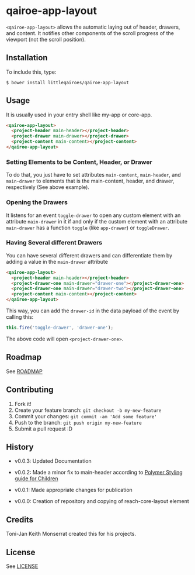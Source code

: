 # qairoe-app-layout

`<qairoe-app-layout>` allows the automatic laying out of header, drawers, and content.
It notifies other components of the scroll progress of the viewport (not the scroll position).

## Installation

To include this, type:

```
$ bower install littleqairoes/qairoe-app-layout
```

## Usage

It is usually used in your entry shell like my-app or core-app.

```html
<qairoe-app-layout>
  <project-header main-header></project-header>
  <project-drawer main-drawer></project-drawer>
  <project-content main-content></project-content>
</qairoe-app-layout>
```

### Setting Elements to be Content, Header, or Drawer

To do that, you just have to set attributes `main-content`, `main-header`, and
`main-drawer` to elements that is the main-content, header, and drawer, respectively
(See above example).

### Opening the Drawers

It listens for an event `toggle-drawer` to open any custom element with
an attribute `main-drawer` in it if and only if the custom element with an
attribute `main-drawer` has a function `toggle` (like `app-drawer`) or `toggleDrawer`.

### Having Several different Drawers

You can have several different drawers and can differentiate them by adding a value
in the `main-drawer` attribute

```html
<qairoe-app-layout>
  <project-header main-header></project-header>
  <project-drawer-one main-drawer="drawer-one"></project-drawer-one>
  <project-drawer-one main-drawer="drawer-two"></project-drawer-one>
  <project-content main-content></project-content>
</qairoe-app-layout>
```

This way, you can add the `drawer-id` in the data payload of the event by calling
this:

```js
this.fire('toggle-drawer', 'drawer-one');
```

The above code will open `<project-drawer-one>`.

## Roadmap

See [ROADMAP](/ROADMAP.md)

## Contributing

1. Fork it!
2. Create your feature branch: `git checkout -b my-new-feature`
3. Commit your changes: `git commit -am 'Add some feature'`
4. Push to the branch: `git push origin my-new-feature`
5. Submit a pull request :D

## History

- v0.0.3: Updated Documentation

- v0.0.2: Made a minor fix to main-header according to [Polymer Styling guide for Children](https://www.polymer-project.org/1.0/docs/devguide/styling#styling-distributed-children-content)

- v0.0.1: Made appropriate changes for publication

- v0.0.0: Creation of repository and copying of reach-core-layout element

## Credits

Toni-Jan Keith Monserrat created this for his projects.

## License

See [LICENSE](/LICENSE)